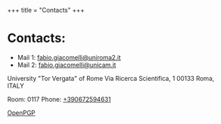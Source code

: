 +++
title = "Contacts"
+++



# Contacts:
- Mail 1: [fabio.giacomelli@uniroma2.it](mailto:fabio.giacomelli@uniroma2.it)
- Mail 2: [fabio.giacomelli@unicam.it](mailto:fabio.giacomelli@unicam.it)

University "Tor Vergata" of Rome
Via Ricerca Scientifica, 1
00133 Roma, ITALY

Room: 0117
Phone: [+390672594631](tel:+390672594631)

[OpenPGP](/assets/fabio-giacomelli.txt)